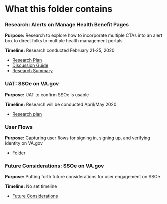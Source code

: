 # What this folder contains


### Research: Alerts on Manage Health Benefit Pages
**Purpose:** Research to explore how to incorporate multiple CTAs into an alert box to direct folks to multiple health management portals

**Timeline:** Research conducted February 21-25, 2020 
- [Research Plan](https://github.com/department-of-veterans-affairs/va.gov-team/blob/master/products/identity-personalization/sso/ux-research/alerts/research-plan.md)
- [Discussion Guide](https://github.com/department-of-veterans-affairs/va.gov-team/blob/master/products/identity-personalization/sso/ux-research/alerts/discussion-guide.md)
- [Research Summary](https://github.com/department-of-veterans-affairs/va.gov-team/blob/master/products/identity-personalization/sso/ux-research/alerts/research-summary.md)

### UAT: SSOe on VA.gov
**Purpose:** UAT to confirm SSOe is usable

**Timeline:** Research will be conducted April/May 2020 

- [Research plan](https://github.com/department-of-veterans-affairs/va.gov-team/blob/master/products/identity-personalization/sso/ux-research/UAT/UAT-plan.md)

### User Flows
**Purpose:** Capturing user flows for signing in, signing up, and verifying identity on VA.gov 

- [Folder](https://github.com/department-of-veterans-affairs/va.gov-team/tree/master/products/identity-personalization/sso/ux-research/ssoe-user-flows)

### Future Considerations: SSOe on VA.gov
**Purpose:** Putting forth future considerations for user engagement on SSOe

**Timeline:** No set timeline

- [Future Considerations](https://github.com/department-of-veterans-affairs/va.gov-team/blob/master/products/identity-personalization/sso/ux-research/future-considerations/future-planning.md)
